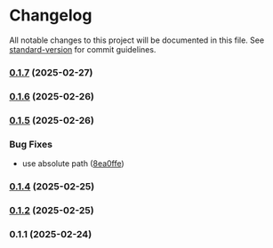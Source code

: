 # Changelog

All notable changes to this project will be documented in this file. See [standard-version](https://github.com/conventional-changelog/standard-version) for commit guidelines.

### [0.1.7](https://github.com/sammcj/mcp-data-extractor/compare/v0.1.6...v0.1.7) (2025-02-27)

### [0.1.6](https://github.com/sammcj/mcp-data-extractor/compare/v0.1.5...v0.1.6) (2025-02-26)

### [0.1.5](https://github.com/sammcj/mcp-data-extractor/compare/v0.1.4...v0.1.5) (2025-02-26)


### Bug Fixes

* use absolute path ([8ea0ffe](https://github.com/sammcj/mcp-data-extractor/commit/8ea0ffe7a1f4cc8d75ca41f56c37bc6f0c7166c4))

### [0.1.4](https://github.com/sammcj/mcp-data-extractor/compare/v0.1.2...v0.1.4) (2025-02-25)

### [0.1.2](https://github.com/sammcj/mcp-data-extractor/compare/v0.1.1...v0.1.2) (2025-02-25)

### 0.1.1 (2025-02-24)
